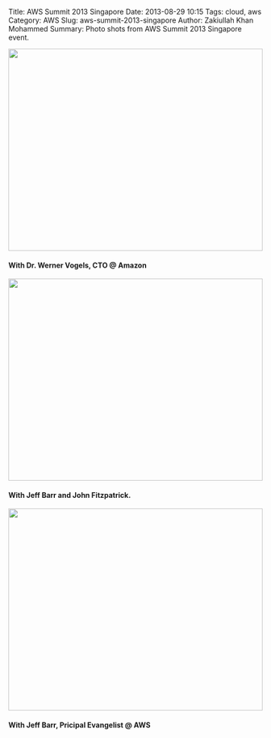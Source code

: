 Title: AWS Summit 2013 Singapore
Date: 2013-08-29 10:15
Tags: cloud, aws
Category: AWS
Slug: aws-summit-2013-singapore
Author: Zakiullah Khan Mohammed
Summary: Photo shots from AWS Summit 2013 Singapore event.

<img src="https://lh4.googleusercontent.com/-23it94guKiY/UfSaPNR3kxI/AAAAAAAAATc/UVc2Vd1eUHo/w1356-h905-no/DSC_5352.jpg" width="100%" height="400">

<h4>With Dr. Werner Vogels, CTO @ Amazon</h4>

<img src="https://lh4.googleusercontent.com/-4A4JdNbD3ME/UfSaPFQbWhI/AAAAAAAAATg/pxej6pEcZ30/w1356-h905-no/DSC_5354.jpg" width="100%" height="400">

<h4>With Jeff Barr and John Fitzpatrick.</h4>

<img src="https://lh3.googleusercontent.com/-wz7_QZbxhU0/UfSaPHY0VvI/AAAAAAAAATY/H_2dqhx50Ns/w1356-h905-no/DSC_5358.jpg" width="100%" height="400">

<h4> With Jeff Barr, Pricipal Evangelist @ AWS</h4>